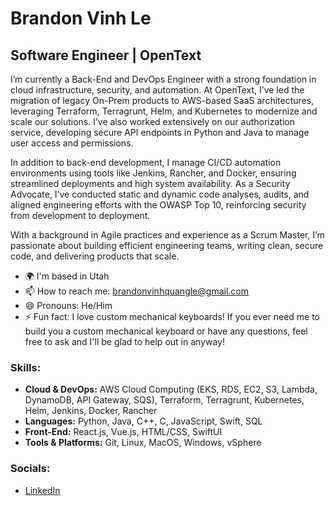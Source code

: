 # Brandon Vinh Le

## Software Engineer | OpenText

I’m currently a Back-End and DevOps Engineer with a strong foundation in cloud infrastructure, security, and automation. At OpenText, I’ve led the migration of legacy On-Prem products to AWS-based SaaS architectures, leveraging Terraform, Terragrunt, Helm, and Kubernetes to modernize and scale our solutions. I’ve also worked extensively on our authorization service, developing secure API endpoints in Python and Java to manage user access and permissions.

In addition to back-end development, I manage CI/CD automation environments using tools like Jenkins, Rancher, and Docker, ensuring streamlined deployments and high system availability. As a Security Advocate, I’ve conducted static and dynamic code analyses, audits, and aligned engineering efforts with the OWASP Top 10, reinforcing security from development to deployment.

With a background in Agile practices and experience as a Scrum Master, I’m passionate about building efficient engineering teams, writing clean, secure code, and delivering products that scale.
- 🌍  I'm based in Utah
- 📫 How to reach me: brandonvinhquangle@gmail.com
- 😄 Pronouns: He/Him
- ⚡ Fun fact: I love custom mechanical keyboards! If you ever need me to build you a custom mechanical keyboard or have any questions, feel free to ask and I'll be glad to help out in anyway!

### Skills:
- **Cloud & DevOps:** AWS Cloud Computing (EKS, RDS, EC2, S3, Lambda, DynamoDB, API Gateway, SQS), Terraform, Terragrunt, Kubernetes, Helm, Jenkins, Docker, Rancher
- **Languages:** Python, Java, C++, C, JavaScript, Swift, SQL
- **Front-End:** React.js, Vue.js, HTML/CSS, SwiftUI
- **Tools & Platforms:** Git, Linux, MacOS, Windows, vSphere

### Socials:
- [LinkedIn](https://www.linkedin.com/in/brandonvinhquangle/)

<!--
**brandonvinhquangle/brandonvinhquangle** is a ✨ _special_ ✨ repository because its `README.md` (this file) appears on your GitHub profile.

Here are some ideas to get you started:

- 🔭 I’m currently working on ...
- 🌱 I’m currently learning ...
- 👯 I’m looking to collaborate on ...
- 🤔 I’m looking for help with ...
- 💬 Ask me about ...
- 📫 How to reach me: ...
- 😄 Pronouns: ...
- ⚡ Fun fact: ...
-->
